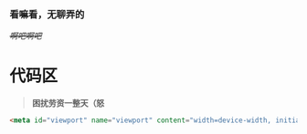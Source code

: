 ### 看嘛看，无聊弄的
~~*啊吧啊吧*~~
# 代码区
> **困扰劳资一整天（怒**
```html
<meta id="viewport" name="viewport" content="width=device-width, initial-scale=1"/>
```